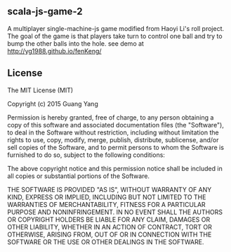scala-js-game-2
---------------

A multiplayer single-machine-js game modified from Haoyi Li's roll project. The goal of the game is that players take turn to control one ball and try to bump the other balls into the hole. see demo at http://yg1988.github.io/fenKeng/


License
-------
The MIT License (MIT)

Copyright (c) 2015 Guang Yang

Permission is hereby granted, free of charge, to any person obtaining a copy
of this software and associated documentation files (the "Software"), to deal
in the Software without restriction, including without limitation the rights
to use, copy, modify, merge, publish, distribute, sublicense, and/or sell
copies of the Software, and to permit persons to whom the Software is
furnished to do so, subject to the following conditions:

The above copyright notice and this permission notice shall be included in
all copies or substantial portions of the Software.

THE SOFTWARE IS PROVIDED "AS IS", WITHOUT WARRANTY OF ANY KIND, EXPRESS OR
IMPLIED, INCLUDING BUT NOT LIMITED TO THE WARRANTIES OF MERCHANTABILITY,
FITNESS FOR A PARTICULAR PURPOSE AND NONINFRINGEMENT. IN NO EVENT SHALL THE
AUTHORS OR COPYRIGHT HOLDERS BE LIABLE FOR ANY CLAIM, DAMAGES OR OTHER
LIABILITY, WHETHER IN AN ACTION OF CONTRACT, TORT OR OTHERWISE, ARISING FROM,
OUT OF OR IN CONNECTION WITH THE SOFTWARE OR THE USE OR OTHER DEALINGS IN
THE SOFTWARE.
